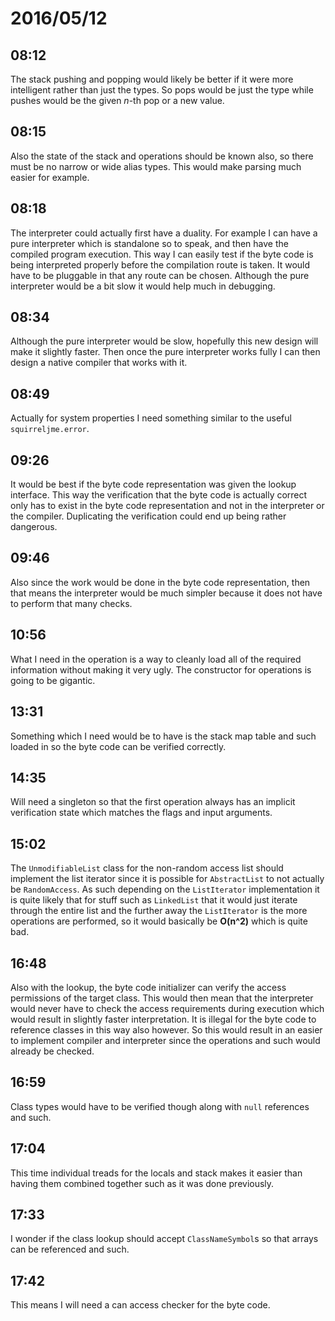 # 2016/05/12

## 08:12

The stack pushing and popping would likely be better if it were more
intelligent rather than just the types. So pops would be just the type while
pushes would be the given _n_-th pop or a new value.

## 08:15

Also the state of the stack and operations should be known also, so there must
be no narrow or wide alias types. This would make parsing much easier for
example.

## 08:18

The interpreter could actually first have a duality. For example I can have a
pure interpreter which is standalone so to speak, and then have the compiled
program execution. This way I can easily test if the byte code is being
interpreted properly before the compilation route is taken. It would have to
be pluggable in that any route can be chosen. Although the pure interpreter
would be a bit slow it would help much in debugging.

## 08:34

Although the pure interpreter would be slow, hopefully this new design will
make it slightly faster. Then once the pure interpreter works fully I can then
design a native compiler that works with it.

## 08:49

Actually for system properties I need something similar to the useful
`squirreljme.error`.

## 09:26

It would be best if the byte code representation was given the lookup
interface. This way the verification that the byte code is actually correct
only has to exist in the byte code representation and not in the interpreter
or the compiler. Duplicating the verification could end up being rather
dangerous.

## 09:46

Also since the work would be done in the byte code representation, then that
means the interpreter would be much simpler because it does not have to
perform that many checks.

## 10:56

What I need in the operation is a way to cleanly load all of the required
information without making it very ugly. The constructor for operations is
going to be gigantic.

## 13:31

Something which I need would be to have is the stack map table and such loaded
in so the byte code can be verified correctly.

## 14:35

Will need a singleton so that the first operation always has an implicit
verification state which matches the flags and input arguments.

## 15:02

The `UnmodifiableList` class for the non-random access list should implement
the list iterator since it is possible for `AbstractList` to not actually
be `RandomAccess`. As such depending on the `ListIterator` implementation it
is quite likely that for stuff such as `LinkedList` that it would just iterate
through the entire list and the further away the `ListIterator` is the more
operations are performed, so it would basically be **O(n^2)** which is
quite bad.

## 16:48

Also with the lookup, the byte code initializer can verify the access
permissions of the target class. This would then mean that the interpreter
would never have to check the access requirements during execution which
would result in slightly faster interpretation. It is illegal for the byte
code to reference classes in this way also however. So this would result in
an easier to implement compiler and interpreter since the operations and such
would already be checked.

## 16:59

Class types would have to be verified though along with `null` references and
such.

## 17:04

This time individual treads for the locals and stack makes it easier than
having them combined together such as it was done previously.

## 17:33

I wonder if the class lookup should accept `ClassNameSymbol`s so that arrays
can be referenced and such.

## 17:42

This means I will need a can access checker for the byte code.

